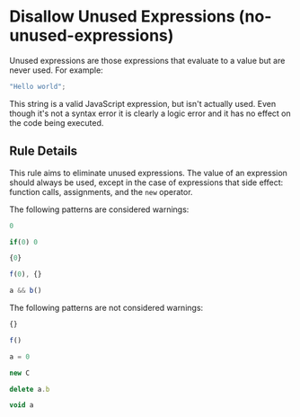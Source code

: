 # Disallow Unused Expressions (no-unused-expressions)

Unused expressions are those expressions that evaluate to a value but are never used. For example:

```js
"Hello world";
```

This string is a valid JavaScript expression, but isn't actually used. Even though it's not a syntax error it is clearly a logic error and it has no effect on the code being executed.

## Rule Details

This rule aims to eliminate unused expressions. The value of an expression should always be used, except in the case of expressions that side effect: function calls, assignments, and the `new` operator.

The following patterns are considered warnings:

```js
0
```

```js
if(0) 0
```

```js
{0}
```

```js
f(0), {}
```

```js
a && b()
```

The following patterns are not considered warnings:

```js
{}
```

```js
f()
```

```js
a = 0
```

```js
new C
```

```js
delete a.b
```

```js
void a
```
